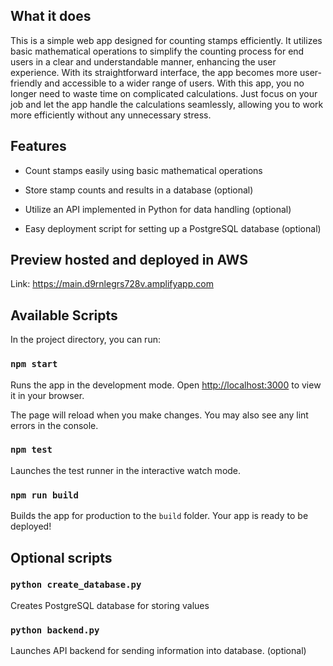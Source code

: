## What it does
This is a simple web app designed for counting stamps efficiently. It utilizes basic mathematical operations to simplify the counting process for end users in a clear and understandable manner, enhancing the user experience. With its straightforward interface, the app becomes more user-friendly and accessible to a wider range of users. With this app, you no longer need to waste time on complicated calculations. Just focus on your job and let the app handle the calculations seamlessly, allowing you to work more efficiently without any unnecessary stress.
## Features

- Count stamps easily using basic mathematical operations

- Store stamp counts and results in a database (optional)
- Utilize an API implemented in Python for data handling (optional)
- Easy deployment script for setting up a PostgreSQL database (optional)
## Preview hosted and deployed in AWS 

Link:
https://main.d9rnlegrs728v.amplifyapp.com

## Available Scripts

In the project directory, you can run:

### `npm start`

Runs the app in the development mode.
Open [http://localhost:3000](http://localhost:3000) to view it in your browser.

The page will reload when you make changes.
You may also see any lint errors in the console.

### `npm test`
Launches the test runner in the interactive watch mode.

### `npm run build`
Builds the app for production to the `build` folder.
Your app is ready to be deployed!

## Optional scripts

### `python create_database.py`
Creates PostgreSQL database for storing values

### `python backend.py`
Launches API backend for sending information into database. (optional)

